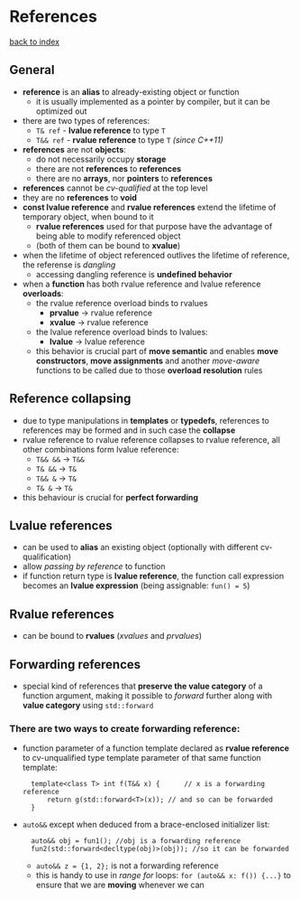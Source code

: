# References
[back to index](https://github.com/wiertek/CppNotes)
## General
- **reference** is an **alias** to already-existing object or function
  - it is usually implemented as a pointer by compiler, but it can be optimized out
- there are two types of references:
  - `T& ref` - **lvalue reference** to type `T`
  - `T&& ref` - **rvalue reference** to type `T` *(since C++11)*
- **references** are not **objects**:
  -  do not necessarily occupy **storage**
  -  there are not **references** to **references**
  -  there are no **arrays**, nor **pointers** to **references**
- **references** cannot be *cv-qualified* at the top level
-  they are no **references** to **void**
-  **const lvalue reference** and **rvalue references** extend the lifetime of temporary object, when bound to it
   -  **rvalue references** used for that purpose have the advantage of being able to modify referenced object
   -  (both of them can be bound to **xvalue**)
- when the lifetime of object referenced outlives the lifetime of reference, the referense is *dangling*
  - accessing dangling reference is **undefined behavior**
- when a **function** has both rvalue reference and lvalue reference **overloads**:
  - the rvalue reference overload binds to rvalues
    - **prvalue** -> rvalue reference
    - **xvalue** -> rvalue reference
  - the lvalue reference overload binds to lvalues:
    - **lvalue** -> lvalue reference
  - this behavior is crucial part of **move semantic** and enables **move constructors**, **move assignments** and another *move-aware* functions to be called due to those **overload resolution** rules

## Reference collapsing
- due to type manipulations in **templates** or **typedefs**, references to references may be formed and in such case the **collapse**
-  rvalue reference to rvalue reference collapses to rvalue reference, all other combinations form lvalue reference:
   -  `T&& &&` -> `T&&`
   -  `T& &&` -> `T&`
   -  `T&& &` -> `T&`
   -  `T& &` -> `T&`
-  this behaviour is crucial for **perfect forwarding**

## Lvalue references
- can be used to **alias** an existing object (optionally with different cv-qualification)
- allow *passing by reference* to function
- if function return type is **lvalue reference**, the function call expression becomes an **lvalue expression** (being assignable: `fun() = 5`)

## Rvalue references
- can be bound to **rvalues** (*xvalues* and *prvalues*) 

## Forwarding references
- special kind of references that **preserve the value category** of a function argument, making it possible to *forward* further along with **value category** using `std::forward`
### There are two ways to create forwarding reference:
- function parameter of a function template declared as **rvalue reference** to cv-unqualified type template parameter of that same function template:

        template<class T> int f(T&& x) {      // x is a forwarding reference
            return g(std::forward<T>(x)); // and so can be forwarded
        }

- `auto&&` except when deduced from a brace-enclosed initializer list:
  
        auto&& obj = fun1(); //obj is a forwarding reference
        fun2(std::forward<decltype(obj)>(obj)); //so it can be forwarded
    
    - `auto&& z = {1, 2};` is not a forwarding reference
    - this is handy to use in *range for* loops: `for (auto&& x: f()) {...}` to ensure that we are **moving** whenever we can